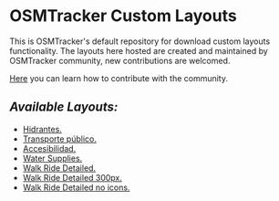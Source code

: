 # OSMTracker Custom Layouts

This is OSMTracker's default repository for download custom layouts functionality. The layouts here hosted are created and maintained by OSMTracker community, new contributions are welcomed.

[Here](https://github.com/labexp/osmtracker-android-layouts/wiki) you can learn how to contribute with the community.

## *Available Layouts:*
+ [Hidrantes.](https://github.com/labexp/osmtracker-android-layouts/blob/master/layouts/hidrantes/README.md)
+ [Transporte público.](https://github.com/labexp/osmtracker-android-layouts/blob/master/layouts/transporte_publico/README.md)
+ [Accesibilidad.](https://github.com/labexp/osmtracker-android-layouts/blob/master/layouts/accesibilidad/README.md)
+ [Water Supplies.](https://github.com/labexp/osmtracker-android-layouts/blob/master/layouts/water_supply/README.md)
+ [Walk Ride Detailed.](https://github.com/Nick-Tallguy/osmtracker-android-layouts/blob/master/layouts/walk_ride_detailed/readme.md)
+ [Walk Ride Detailed 300px.](https://github.com/Nick-Tallguy/osmtracker-android-layouts/blob/master/layouts/walk_ride_detailed/readme.md)
+ [Walk Ride Detailed no icons.](https://github.com/Nick-Tallguy/osmtracker-android-layouts/blob/master/layouts/walk_ride_detailed/readme.md)